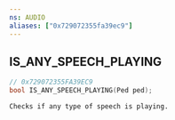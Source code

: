 ```yaml
---
ns: AUDIO
aliases: ["0x729072355fa39ec9"]
---
```

## IS_ANY_SPEECH_PLAYING

```c
// 0x729072355FA39EC9
bool IS_ANY_SPEECH_PLAYING(Ped ped);
```

```
Checks if any type of speech is playing.
```
